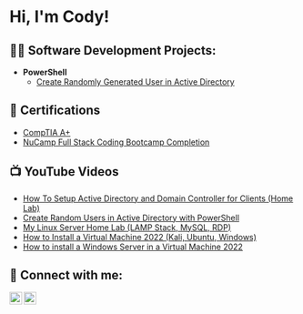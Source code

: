 <h1>Hi, I'm Cody!</h1>

<h2>👨‍💻 Software Development Projects:</h2>

- <b>PowerShell</b>
  - [Create Randomly Generated User in Active Directory](https://github.com/koma29/AD_PS_Create_Random_User)

<h2>📄 Certifications</h2>

- [CompTIA A+](https://drive.google.com/file/d/1CkRk96f5vxHioyAwssrKBe9w0UPJYAv4/view?usp=sharing)
- [NuCamp Full Stack Coding Bootcamp Completion](https://drive.google.com/file/d/1osqJ7yQKkaDJ2kif7aDrgNFarH0Ii2-C/view?usp=sharing)

<h2>📺 YouTube Videos</h2>

- [How To Setup Active Directory and Domain Controller for Clients (Home Lab)](https://youtu.be/2DxMUMJBwEY)
- [Create Random Users in Active Directory with PowerShell](https://youtu.be/lWZhuyryTHo)
- [My Linux Server Home Lab (LAMP Stack, MySQL, RDP)](https://youtu.be/1X_3NjXfegg)
- [How to Install a Virtual Machine 2022 (Kali, Ubuntu, Windows)](https://youtu.be/aM88La-g75Q)
- [How to install a Windows Server in a Virtual Machine 2022](https://youtu.be/-vjl7EAxtiU)

<h2> 🤳 Connect with me:</h2>

[<img align="left" alt="CodyMarshall | YouTube" width="22px" src="https://cdn.jsdelivr.net/npm/simple-icons@v3/icons/youtube.svg" />][youtube]
[<img align="left" alt="CodyMarshall | LinkedIn" width="22px" src="https://cdn.jsdelivr.net/npm/simple-icons@v3/icons/linkedin.svg" />][linkedin]

[youtube]: https://www.youtube.com/channel/UCSrUhdY-xjlxLDfU77PLf3g
[linkedin]: https://www.linkedin.com/in/codywademarshall/

<!--
**koma29/koma29** is a ✨ _special_ ✨ repository because its `README.md` (this file) appears on your GitHub profile.

Here are some ideas to get you started:

- 🔭 I’m currently working on ...
- 🌱 I’m currently learning ...
- 👯 I’m looking to collaborate on ...
- 🤔 I’m looking for help with ...
- 💬 Ask me about ...
- 📫 How to reach me: ...
- 😄 Pronouns: ...
- ⚡ Fun fact: ...
-->
